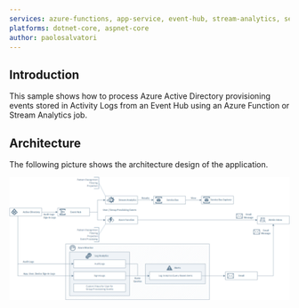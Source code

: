 ```yaml
---
services: azure-functions, app-service, event-hub, stream-analytics, service-bus-messaging
platforms: dotnet-core, aspnet-core
author: paolosalvatori
---
```


## Introduction
This sample shows how to process Azure Active Directory provisioning events stored in Activity Logs from an Event Hub using an Azure Function or Stream Analytics job.


## Architecture
The following picture shows the architecture design of the application.

![Architecture](Images/AzureActiveDirectoryDemo.png)
